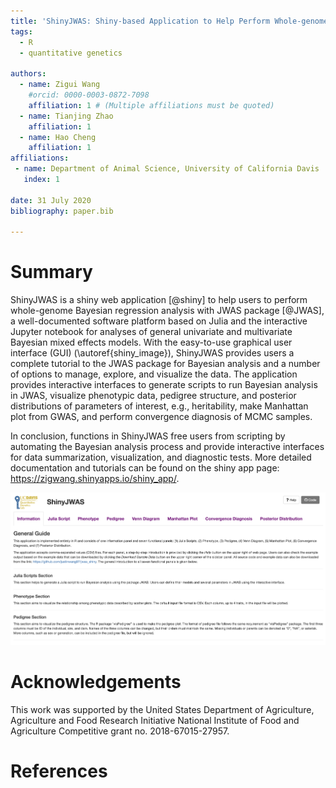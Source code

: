 ```yaml
---
title: 'ShinyJWAS: Shiny-based Application to Help Perform Whole-genome Bayesian Regression Analysis with JWAS package'
tags:
  - R
  - quantitative genetics

authors:
  - name: Zigui Wang
    #orcid: 0000-0003-0872-7098
    affiliation: 1 # (Multiple affiliations must be quoted)
  - name: Tianjing Zhao
    affiliation: 1
  - name: Hao Cheng
    affiliation: 1
affiliations:
 - name: Department of Animal Science, University of California Davis
   index: 1

date: 31 July 2020
bibliography: paper.bib

---
```


# Summary

ShinyJWAS is a shiny web application [@shiny] to help users to perform whole-genome Bayesian regression analysis with JWAS package [@JWAS], a well-documented software platform based on Julia and the interactive Jupyter notebook for analyses of general univariate and multivariate Bayesian mixed effects models.  With the easy-to-use graphical user interface (GUI) (\autoref{shiny_image}), ShinyJWAS provides users a complete tutorial to the JWAS package for Bayesian analysis and a number of options to manage, explore, and visualize the data. The application provides interactive interfaces to generate scripts to run Bayesian analysis in JWAS, visualize phenotypic data, pedigree structure, and posterior distributions of parameters of interest, e.g., heritability, make Manhattan plot from GWAS, and perform convergence diagnosis of MCMC samples.

In conclusion, functions in ShinyJWAS free users from scripting by automating the Bayesian analysis process and provide interactive interfaces for data summarization, visualization, and diagnostic tests. More detailed documentation and tutorials can be found on the shiny app page: https://zigwang.shinyapps.io/shiny_app/.

![ShinyJWAS GUI.\label{shiny_image}](shiny_image.png)



# Acknowledgements

This work was supported by the United States Department of Agriculture, Agriculture and Food Research Initiative National Institute of Food and Agriculture Competitive grant no. 2018-67015-27957.


# References